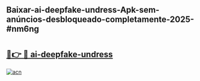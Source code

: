 ## Baixar-ai-deepfake-undress-Apk-sem-anúncios-desbloqueado-completamente-2025-#nm6ng

# <h2><a href="https://ainizakaria.my?title=ai-deepfake-undress&ref=20M">🔗👉 🔴 ai-deepfake-undress</a></h2>

[![acn](https://github.com/user-attachments/assets/0f9c940e-d8b0-45ae-aac7-cd30a18b3e1c)](https://ainizakaria.my?title=ai-deepfake-undress&ref=20M)

